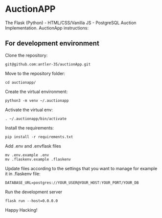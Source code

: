 # AuctionAPP
The Flask (Python) - HTML/CSS/Vanilla JS - PostgreSQL Auction Implementation.
AuctionApp instructions:

## For development environment

Clone the repository:

    git@github.com:antler-35/auctionApp.git

Move to the repository folder:

    cd auctionapp/

Create the virtual environment:

    python3 -m venv ~/.auctionapp

Activate the virtual env:

    . ~/.auctionapp/bin/activate

Install the requirements:

    pip install -r requirements.txt

Add .env and .envflask files

    mv .env.example .env
    mv .flaskenv.example .flaskenv

Update files according to the settings that you want to manage for example it in .flaskenv file:

    DATABASE_URL=postgres://YOUR_USER@YOUR_HOST:YOUR_PORT/YOUR_DB

Run the development server

    flask run --host=0.0.0.0

Happy Hacking!
